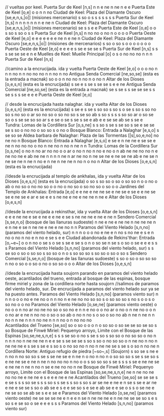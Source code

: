 // vueltas por keel.
Puerta Sur de Keel [n,s]
n n e ne n ne n e e
Puerta Este de Keel [o,e]
o o n n no
Ciudad de Keel: Plaza del Diamante Oscuro [se,e,n,s,|o|] (misiones mercenario)
s so o s s s s s s s
Puerta Sur de Keel [n,s]
n n n n n n n e ne n
Ciudad de Keel: Plaza del Diamante Oscuro [se,e,n,s,|o|] (misiones mercenario)
se s s e e
Puerta Este de Keel [o,e]
o o s so s so o s s
Puerta Sur de Keel [n,s]
n no no o no n o o o o
Puerta Oeste de Keel [e,o]
e e e e e e e ne n e ne n
Ciudad de Keel: Plaza del Diamante Oscuro [se,e,n,s,|o|] (misiones de mercenarios)
s so o so s o o o o o o o
Puerta Oeste de Keel [e,o]
e e e e s se e se se s
Puerta Sur de Keel [n,s]
s s s se se se e n e
Muelles de Keel: Muelle Principal [o]
o s o no no no n n n
Puerta Sur de Keel [n,s]

//camino a la encrucijada. ida y vuelta
Puerta Oeste de Keel [e,o]
o o o no n n n no n n no no no n n no n no
Antigua Senda Comercial [ne,so,se] (esta es la entrada a macnak)
so o o n no no n no n o no n
Altar de los Dioses [o,e,s,n] (esta es la encrucijada)
s se e s se s se se s e e ne
Antigua Senda Comercial [ne,so,se] (esta es la entrada a macnak)
se s se s s se se se s s se s s s se e e e
Puerta Oeste de Keel [e,o]

// desde la encrucijada hasta nalaghar. ida y vuelta
Altar de los Dioses [o,e,s,n] (esta es la encrucijada)
s se e s se s so so s so s o se s so s so no so s no so o ar so no so o so no so s se so ab s so s s s s so so ar o so se so o s se se so so ar s e se o se s se s se e ab e e se se ab se s se e                                                                                                                                                                                
Tundra: Lomas de la Cordillera Sur [o,s,ne]
s s so s se s se so s se e se se se s so o no no o so so s o no o
Bosque Blanco: Entrada a Nalaghar [e,s,o]
s se so se
Aldea barbara de Nalaghar: Plaza de las Tormentas [|s|,so,e,no]
no ne no n
Bosque Blanco: Entrada a Nalaghar [e,s,o]
e se e n ne ne e se se e ne n no no no o no n ne no n no n ne n n
Tundra: Lomas de la Cordillera Sur [o,s,ne]
o no n no ar no no o o ar o no n no n no e no o n ab ne ne no no n e ne no ne e ab ne ne n n n n ne n ar ne no n ne se ne e ne se ne ab e ne se n ne se ne n ne n no e n ne n ne ne n no n o no n
Altar de los Dioses [o,e,s,n] (esta es la encrucijada)

//desde la encrucijada al templo de ankhalas, ida y vuelta
Altar de los Dioses [o,e,s,n] (esta es la encrucijada)
o so s so so o so o so so n o o no o ab o no so o no no so o o no o no so o so no so o so o o
Jardines del Templo de Ankhalas: Entrada [e,o]
e e ne e ne ne se e ne se e se e e ne se se e ne se e ar e se e e s ne ne e ne e ne ne n ne e
Altar de los Dioses [o,e,s,n]

//desde la encrucijada a rekinsthar, ida y vuelta
Altar de los Dioses [o,e,s,n]
e e e ne ne e se e ne e e ne e se s ne ne ne e ne e ne n
Sendero Comercial [s,se,n,o] (bosque de las llanuras sudoeste)
n ne e ne e ne ne n ne ne ne n e n ne e se n ne ne e ne e ne no n n
Paramos del Viento Helado [s,n,no] (paramos del viento helado, sur)
n n n o o o no e ne e n no s no ne e s e n no o no n no e n no e se s e e
Ciudad abandonada de Rekins'thar: Entrada [o,~e~]
o o n no o se s o se s se e se s o n o so se n se s o so o se e e e s s s
Paramos del Viento Helado [s,n,no] (paramos del viento helado, sur)
s s se so o so o so so s so so o n o s so so so s so so o so o so s
Sendero Comercial [s,se,n,o] (bosque de las llanuras sudoeste)
s so o so o so so so n no o so o o so o no o so so o o o
Altar de los Dioses [o,e,s,n]


//desde la encrucijada hasta soujorn parando en paramos del viento helado oeste, acantilados del trueno, entrada al bosque de las espinas, bosque firme miriel y zona de la cordillera norte hasta soujorn
//salimos de paramos del viento helado, sur. De encrucijada a paramos del viento helado sur ya se ha puesto antes.
Paramos del Viento Helado [s,n,no] (paramos viento sur)
n n n o o o no e ne no o n n no n e ne no no so so s o so so so s no s o o s o so no o o no
Paramos del Viento Helado [o,se,ne] (paramos viento oeste)
o no o o n no ar no ne no so o so no e n n e no o o no ar o no o n ne no o o n o no ar e ne n no no o so o so ab o no n no s o so o so no ab n ne n ne n n no n n ne n n n no ne n n n no o n no no no                                                                                                                                                                             
Acantilados del Trueno [se,so]
so o so o o o n o so so o so se se so se so s so
Bosque de Finwë Miriel: Pequenyo arroyo, Limite con el Bosque de las Espinas [so,se,ne,s,n,e]
s s s se so o no s se s so s so so o no so so o no n n n n no n ne ne ne n e e se s se se se s so s so o no so so o n ne no n no n ne ne ne e s se s se e s so s o no so no n no n ne ne se s se s o so n no ne n                                                                                                                                              
Cordillera Norte: Antiguo refugio de piedra [~so~,s] (Soujorn)
s so se s ne e n no n no so so s se s se ne se e n ne n o no n no n o so so so s se s se so s e ne ne se e ne n ne n no no no n no o o s so so so s se s s s s se e ne ne se e ne ne n ne n no n se e ne no no n ne
Bosque de Finwë Miriel: Pequenyo arroyo, Limite con el Bosque de las Espinas [so,se,ne,s,n,e]
ne n ne no ne no no ne e ne ne e s e e e ne e ne
Acantilados del Trueno [se,so]
se se se s e se s s s so se s s s so s s se s s so s so s ar se ne e ne e n se s se e ar ne e ne e se se s so o ab se e s e e se so s e se e ab se e e se o s s o se ne e ne se so se ab se s e e se e
Paramos del Viento Helado [o,se,ne] (paramos viento oeste)
ne se se se ne e n e e n se n ne ne ne e n ne ne se se so s e s so s e se so o se e e e s s s
Paramos del Viento Helado [s,n,no] (paramos viento sur)



